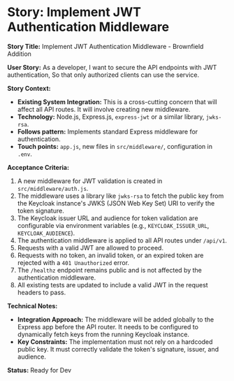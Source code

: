 # Story: Implement JWT Authentication Middleware

**Story Title:** Implement JWT Authentication Middleware - Brownfield Addition

**User Story:**
As a developer,
I want to secure the API endpoints with JWT authentication,
So that only authorized clients can use the service.

**Story Context:**
*   **Existing System Integration:** This is a cross-cutting concern that will affect all API routes. It will involve creating new middleware.
*   **Technology:** Node.js, Express.js, `express-jwt` or a similar library, `jwks-rsa`.
*   **Follows pattern:** Implements standard Express middleware for authentication.
*   **Touch points:** `app.js`, new files in `src/middleware/`, configuration in `.env`.

**Acceptance Criteria:**
1.  A new middleware for JWT validation is created in `src/middleware/auth.js`.
2.  The middleware uses a library like `jwks-rsa` to fetch the public key from the Keycloak instance's JWKS (JSON Web Key Set) URI to verify the token signature.
3.  The Keycloak issuer URL and audience for token validation are configurable via environment variables (e.g., `KEYCLOAK_ISSUER_URL`, `KEYCLOAK_AUDIENCE`).
4.  The authentication middleware is applied to all API routes under `/api/v1`.
5.  Requests with a valid JWT are allowed to proceed.
6.  Requests with no token, an invalid token, or an expired token are rejected with a `401 Unauthorized` error.
7.  The `/healthz` endpoint remains public and is not affected by the authentication middleware.
8.  All existing tests are updated to include a valid JWT in the request headers to pass.

**Technical Notes:**
*   **Integration Approach:** The middleware will be added globally to the Express app before the API router. It needs to be configured to dynamically fetch keys from the running Keycloak instance.
*   **Key Constraints:** The implementation must not rely on a hardcoded public key. It must correctly validate the token's signature, issuer, and audience.

**Status:** Ready for Dev
